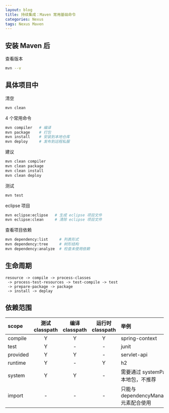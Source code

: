 ```yaml
---
layout: blog
title: 持续集成：Maven 常用基础命令
categories: Nexus
tags: Nexus Maven
---
```


## 安装 Maven 后

查看版本

```bash
mvn --v
```

## 具体项目中

清空

```bash
mvn clean
```

4 个常用命令

```bash
mvn compiler   # 编译
mvn package    # 打包
mvn install    # 安装到本地仓库
mvn deploy     # 发布到远程私服
```

建议

```bash
mvn clean compiler
mvn clean package
mvn clean install
mvn clean deploy
```

测试

```bash
mvn test
```

eclipse 项目

```bash
mvn eclipse:eclipse   # 生成 eclipse 项目文件
mvn eclipse:clean     # 清除 eclipse 项目文件
```

查看项目依赖

```bash
mvn dependency:list     # 列表形式
mvn dependency:tree     # 树形结构
mvn dependency:analyze  # 检查未使用依赖
```

## 生命周期

```
resource -> compile -> process-classes
 -> process-test-resources -> test-compile -> test
 -> prepare-package -> package
 -> install -> deplay
```

## 依赖范围

| scope | 测试 classpath | 编译 classpath | 运行时 classpath | 举例 |
| :------ | :-----: | :-----: | :-----: | :------ |
| compile | Y | Y | Y | spring-context |
| test | Y | - | - | junit |
| provided | Y | Y | - | servlet-api |
| runtime | Y | - | Y | h2 |
| system | Y | Y | - | 需要通过 systemPath 指定本地包，不推荐 |
| import | - | - | - | 只能与 dependencyManagement 元素配合使用 |